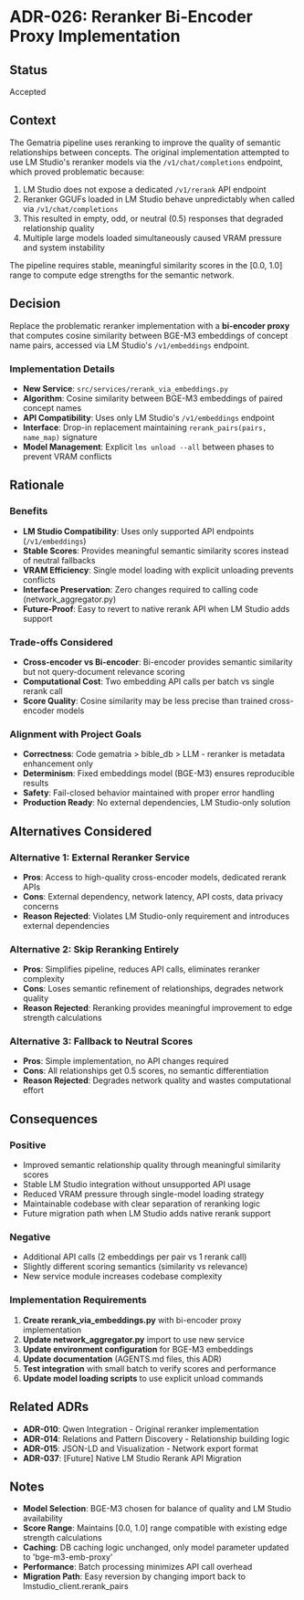 # ADR-026: Reranker Bi-Encoder Proxy Implementation

## Status

Accepted

## Context

The Gematria pipeline uses reranking to improve the quality of semantic relationships between concepts. The original implementation attempted to use LM Studio's reranker models via the `/v1/chat/completions` endpoint, which proved problematic because:

1. LM Studio does not expose a dedicated `/v1/rerank` API endpoint
2. Reranker GGUFs loaded in LM Studio behave unpredictably when called via `/v1/chat/completions`
3. This resulted in empty, odd, or neutral (0.5) responses that degraded relationship quality
4. Multiple large models loaded simultaneously caused VRAM pressure and system instability

The pipeline requires stable, meaningful similarity scores in the [0.0, 1.0] range to compute edge strengths for the semantic network.

## Decision

Replace the problematic reranker implementation with a **bi-encoder proxy** that computes cosine similarity between BGE-M3 embeddings of concept name pairs, accessed via LM Studio's `/v1/embeddings` endpoint.

### Implementation Details

- **New Service**: `src/services/rerank_via_embeddings.py`
- **Algorithm**: Cosine similarity between BGE-M3 embeddings of paired concept names
- **API Compatibility**: Uses only LM Studio's `/v1/embeddings` endpoint
- **Interface**: Drop-in replacement maintaining `rerank_pairs(pairs, name_map)` signature
- **Model Management**: Explicit `lms unload --all` between phases to prevent VRAM conflicts

## Rationale

### Benefits

- **LM Studio Compatibility**: Uses only supported API endpoints (`/v1/embeddings`)
- **Stable Scores**: Provides meaningful semantic similarity scores instead of neutral fallbacks
- **VRAM Efficiency**: Single model loading with explicit unloading prevents conflicts
- **Interface Preservation**: Zero changes required to calling code (network_aggregator.py)
- **Future-Proof**: Easy to revert to native rerank API when LM Studio adds support

### Trade-offs Considered

- **Cross-encoder vs Bi-encoder**: Bi-encoder provides semantic similarity but not query-document relevance scoring
- **Computational Cost**: Two embedding API calls per batch vs single rerank call
- **Score Quality**: Cosine similarity may be less precise than trained cross-encoder models

### Alignment with Project Goals

- **Correctness**: Code gematria > bible_db > LLM - reranker is metadata enhancement only
- **Determinism**: Fixed embeddings model (BGE-M3) ensures reproducible results
- **Safety**: Fail-closed behavior maintained with proper error handling
- **Production Ready**: No external dependencies, LM Studio-only solution

## Alternatives Considered

### Alternative 1: External Reranker Service

- **Pros**: Access to high-quality cross-encoder models, dedicated rerank APIs
- **Cons**: External dependency, network latency, API costs, data privacy concerns
- **Reason Rejected**: Violates LM Studio-only requirement and introduces external dependencies

### Alternative 2: Skip Reranking Entirely

- **Pros**: Simplifies pipeline, reduces API calls, eliminates reranker complexity
- **Cons**: Loses semantic refinement of relationships, degrades network quality
- **Reason Rejected**: Reranking provides meaningful improvement to edge strength calculations

### Alternative 3: Fallback to Neutral Scores

- **Pros**: Simple implementation, no API changes required
- **Cons**: All relationships get 0.5 scores, no semantic differentiation
- **Reason Rejected**: Degrades network quality and wastes computational effort

## Consequences

### Positive

- Improved semantic relationship quality through meaningful similarity scores
- Stable LM Studio integration without unsupported API usage
- Reduced VRAM pressure through single-model loading strategy
- Maintainable codebase with clear separation of reranking logic
- Future migration path when LM Studio adds native rerank support

### Negative

- Additional API calls (2 embeddings per pair vs 1 rerank call)
- Slightly different scoring semantics (similarity vs relevance)
- New service module increases codebase complexity

### Implementation Requirements

1. **Create rerank_via_embeddings.py** with bi-encoder proxy implementation
2. **Update network_aggregator.py** import to use new service
3. **Update environment configuration** for BGE-M3 embeddings
4. **Update documentation** (AGENTS.md files, this ADR)
5. **Test integration** with small batch to verify scores and performance
6. **Update model loading scripts** to use explicit unload commands

## Related ADRs

- **ADR-010**: Qwen Integration - Original reranker implementation
- **ADR-014**: Relations and Pattern Discovery - Relationship building logic
- **ADR-015**: JSON-LD and Visualization - Network export format
- **ADR-037**: [Future] Native LM Studio Rerank API Migration

## Notes

- **Model Selection**: BGE-M3 chosen for balance of quality and LM Studio availability
- **Score Range**: Maintains [0.0, 1.0] range compatible with existing edge strength calculations
- **Caching**: DB caching logic unchanged, only model parameter updated to 'bge-m3-emb-proxy'
- **Performance**: Batch processing minimizes API call overhead
- **Migration Path**: Easy reversion by changing import back to lmstudio_client.rerank_pairs
